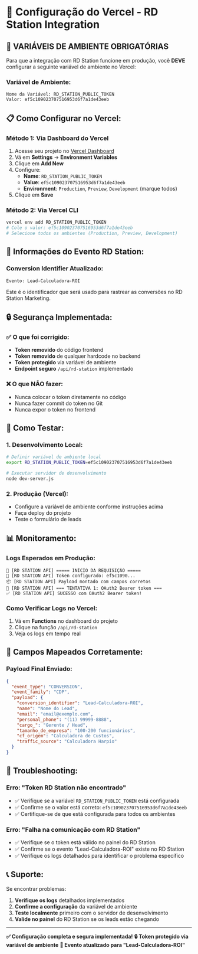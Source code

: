 # 🚀 Configuração do Vercel - RD Station Integration

## 🔐 **VARIÁVEIS DE AMBIENTE OBRIGATÓRIAS**

Para que a integração com RD Station funcione em produção, você **DEVE** configurar a seguinte variável de ambiente no Vercel:

### **Variável de Ambiente:**
```
Nome da Variável: RD_STATION_PUBLIC_TOKEN
Valor: ef5c109023707516953d6f7a1de43eeb
```

## 📋 **Como Configurar no Vercel:**

### **Método 1: Via Dashboard do Vercel**
1. Acesse seu projeto no [Vercel Dashboard](https://vercel.com/dashboard)
2. Vá em **Settings** → **Environment Variables**
3. Clique em **Add New**
4. Configure:
   - **Name**: `RD_STATION_PUBLIC_TOKEN`
   - **Value**: `ef5c109023707516953d6f7a1de43eeb`
   - **Environment**: `Production`, `Preview`, `Development` (marque todos)
5. Clique em **Save**

### **Método 2: Via Vercel CLI**
```bash
vercel env add RD_STATION_PUBLIC_TOKEN
# Cole o valor: ef5c109023707516953d6f7a1de43eeb
# Selecione todos os ambientes (Production, Preview, Development)
```

## 🎯 **Informações do Evento RD Station:**

### **Conversion Identifier Atualizado:**
```
Evento: Lead-Calculadora-ROI
```

Este é o identificador que será usado para rastrear as conversões no RD Station Marketing.

## 🔒 **Segurança Implementada:**

### ✅ **O que foi corrigido:**
- **Token removido** do código frontend
- **Token removido** de qualquer hardcode no backend
- **Token protegido** via variável de ambiente
- **Endpoint seguro** `/api/rd-station` implementado

### ❌ **O que NÃO fazer:**
- Nunca colocar o token diretamente no código
- Nunca fazer commit do token no Git
- Nunca expor o token no frontend

## 🧪 **Como Testar:**

### **1. Desenvolvimento Local:**
```bash
# Definir variável de ambiente local
export RD_STATION_PUBLIC_TOKEN=ef5c109023707516953d6f7a1de43eeb

# Executar servidor de desenvolvimento
node dev-server.js
```

### **2. Produção (Vercel):**
- Configure a variável de ambiente conforme instruções acima
- Faça deploy do projeto
- Teste o formulário de leads

## 📊 **Monitoramento:**

### **Logs Esperados em Produção:**
```
🚀 [RD STATION API] ===== INÍCIO DA REQUISIÇÃO =====
🔑 [RD STATION API] Token configurado: ef5c1090...
📦 [RD STATION API] Payload montado com campos corretos
🔄 [RD STATION API] === TENTATIVA 1: OAuth2 Bearer token ===
✅ [RD STATION API] SUCESSO com OAuth2 Bearer token!
```

### **Como Verificar Logs no Vercel:**
1. Vá em **Functions** no dashboard do projeto
2. Clique na função `/api/rd-station`
3. Veja os logs em tempo real

## 🎯 **Campos Mapeados Corretamente:**

### **Payload Final Enviado:**
```json
{
  "event_type": "CONVERSION",
  "event_family": "CDP",
  "payload": {
    "conversion_identifier": "Lead-Calculadora-ROI",
    "name": "Nome do Lead",
    "email": "email@exemplo.com",
    "personal_phone": "(11) 99999-8888",
    "cargo_": "Gerente / Head",
    "tamanho_de_empresa": "100-200 funcionários",
    "cf_origem": "Calculadora de Custos",
    "traffic_source": "Calculadora Harpio"
  }
}
```

## 🔧 **Troubleshooting:**

### **Erro: "Token RD Station não encontrado"**
- ✅ Verifique se a variável `RD_STATION_PUBLIC_TOKEN` está configurada
- ✅ Confirme se o valor está correto: `ef5c109023707516953d6f7a1de43eeb`
- ✅ Certifique-se de que está configurada para todos os ambientes

### **Erro: "Falha na comunicação com RD Station"**
- ✅ Verifique se o token está válido no painel do RD Station
- ✅ Confirme se o evento "Lead-Calculadora-ROI" existe no RD Station
- ✅ Verifique os logs detalhados para identificar o problema específico

## 📞 **Suporte:**

Se encontrar problemas:
1. **Verifique os logs** detalhados implementados
2. **Confirme a configuração** da variável de ambiente
3. **Teste localmente** primeiro com o servidor de desenvolvimento
4. **Valide no painel** do RD Station se os leads estão chegando

---

**✅ Configuração completa e segura implementada!**
**🔒 Token protegido via variável de ambiente**
**🎯 Evento atualizado para "Lead-Calculadora-ROI"**
